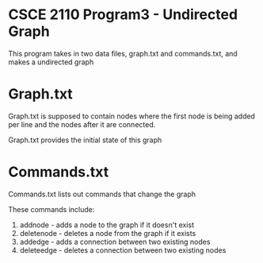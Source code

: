 # CSCE 2110 Program3 - Undirected Graph

This program takes in two data files, graph.txt and commands.txt, and makes a undirected graph

# Graph.txt
Graph.txt is supposed to contain nodes where the first node is being added per line and the nodes after it are connected. 

Graph.txt provides the initial state of this graph

# Commands.txt
Commands.txt lists out commands that change the graph

These commands include:
  1. addnode - adds a node to the graph if it doesn't exist
  2. deletenode - deletes a node from the graph if it exists
  3. addedge - adds a connection between two existing nodes
  4. deleteedge - deletes a connection between two existing nodes
